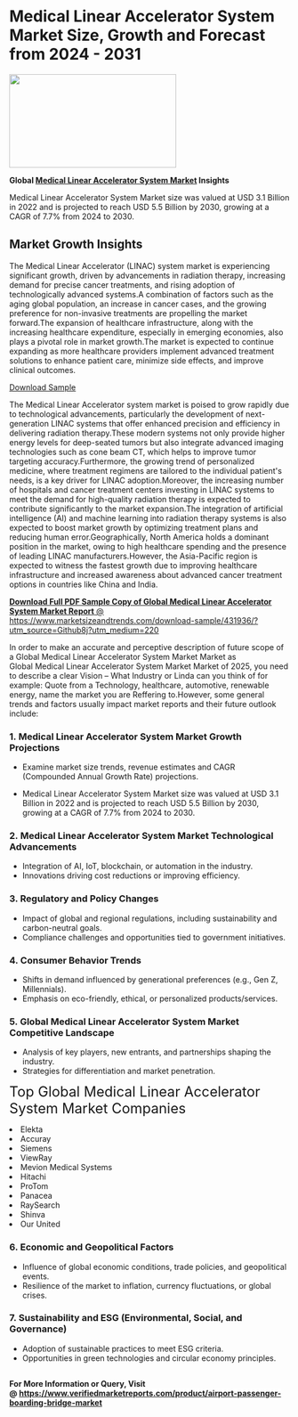 <H1>Medical Linear Accelerator System Market Size, Growth and Forecast from 2024 - 2031</H1><img class="aligncenter size-medium wp-image-584254" src="https://thirdeyenews.in/wp-content/uploads/2024/09/Global-Market-Research-300x168.jpeg" alt="" width="300" height="168" /><p><strong>Global&nbsp;<a href="https://www.marketsizeandtrends.com/download-sample/431936/?utm_source=Github8j?utm_medium=220">Medical Linear Accelerator System Market</a> Insights</strong></p><p>Medical Linear Accelerator System Market size was valued at USD 3.1 Billion in 2022 and is projected to reach USD 5.5 Billion by 2030, growing at a CAGR of 7.7% from 2024 to 2030.</p><p><h2>Market Growth Insights</h2> <p>The Medical Linear Accelerator (LINAC) system market is experiencing significant growth, driven by advancements in radiation therapy, increasing demand for precise cancer treatments, and rising adoption of technologically advanced systems.A combination of factors such as the aging global population, an increase in cancer cases, and the growing preference for non-invasive treatments are propelling the market forward.The expansion of healthcare infrastructure, along with the increasing healthcare expenditure, especially in emerging economies, also plays a pivotal role in market growth.The market is expected to continue expanding as more healthcare providers implement advanced treatment solutions to enhance patient care, minimize side effects, and improve clinical outcomes.</p> <p><a href="sample_link" target="_blank">Download Sample</a></p> <p>The Medical Linear Accelerator system market is poised to grow rapidly due to technological advancements, particularly the development of next-generation LINAC systems that offer enhanced precision and efficiency in delivering radiation therapy.These modern systems not only provide higher energy levels for deep-seated tumors but also integrate advanced imaging technologies such as cone beam CT, which helps to improve tumor targeting accuracy.Furthermore, the growing trend of personalized medicine, where treatment regimens are tailored to the individual patient's needs, is a key driver for LINAC adoption.Moreover, the increasing number of hospitals and cancer treatment centers investing in LINAC systems to meet the demand for high-quality radiation therapy is expected to contribute significantly to the market expansion.The integration of artificial intelligence (AI) and machine learning into radiation therapy systems is also expected to boost market growth by optimizing treatment plans and reducing human error.Geographically, North America holds a dominant position in the market, owing to high healthcare spending and the presence of leading LINAC manufacturers.However, the Asia-Pacific region is expected to witness the fastest growth due to improving healthcare infrastructure and increased awareness about advanced cancer treatment options in countries like China and India.</p> <p><a href="more_insights_link" target="_blank"></p><p><span class=""><strong>Download Full PDF Sample Copy of Global Medical Linear Accelerator System Market Report</strong> @ <a href="https://www.marketsizeandtrends.com/download-sample/431936/?utm_source=Github8j?utm_medium=220" target="_blank">https://www.marketsizeandtrends.com/download-sample/431936/?utm_source=Github8j?utm_medium=220</a></span></p><p>In order to make an accurate and perceptive description of future scope of a Global&nbsp;Medical Linear Accelerator System Market Market as Global&nbsp;Medical Linear Accelerator System Market Market of 2025, you need to describe a clear Vision &ndash; What Industry or Linda can you think of for example: Quote from a Technology, healthcare, automotive, renewable energy, name the market you are Reffering to.However, some general trends and factors usually impact market reports and their future outlook include:</p><h3>1.&nbsp;<strong>Medical Linear Accelerator System Market Growth Projections</strong></h3><ul><li>Examine market size trends, revenue estimates and CAGR (Compounded Annual Growth Rate) projections.</li><li><p>Medical Linear Accelerator System Market size was valued at USD 3.1 Billion in 2022 and is projected to reach USD 5.5 Billion by 2030, growing at a CAGR of 7.7% from 2024 to 2030.</p></li></ul><h3>2.&nbsp;<strong>Medical Linear Accelerator System Market Technological Advancements</strong></h3><ul><li>Integration of AI, IoT, blockchain, or automation in the industry.</li><li>Innovations driving cost reductions or improving efficiency.</li></ul><h3>3.&nbsp;<strong>Regulatory and Policy Changes</strong></h3><ul><li>Impact of global and regional regulations, including sustainability and carbon-neutral goals.</li><li>Compliance challenges and opportunities tied to government initiatives.</li></ul><h3>4.&nbsp;<strong>Consumer Behavior Trends</strong></h3><ul><li>Shifts in demand influenced by generational preferences (e.g., Gen Z, Millennials).</li><li>Emphasis on eco-friendly, ethical, or personalized products/services.</li></ul><h3>5.&nbsp;<strong>Global Medical Linear Accelerator System Market Competitive Landscape</strong></h3><ul><li>Analysis of key players, new entrants, and partnerships shaping the industry.</li><li>Strategies for differentiation and market penetration.</li></ul><p data-pm-slice="1 1 []"><span style="color: inherit; font-family: inherit; font-size: 25px;">Top Global Medical Linear Accelerator System Market Companies</span></p><div class="" data-test-id=""><p><li>Elekta</li><li> Accuray</li><li> Siemens</li><li> ViewRay</li><li> Mevion Medical Systems</li><li> Hitachi</li><li> ProTom</li><li> Panacea</li><li> RaySearch</li><li> Shinva</li><li> Our United</li></p></div><h3>6.&nbsp;<strong>Economic and Geopolitical Factors</strong></h3><ul><li>Influence of global economic conditions, trade policies, and geopolitical events.</li><li>Resilience of the market to inflation, currency fluctuations, or global crises.</li></ul><h3>7.&nbsp;<strong>Sustainability and ESG (Environmental, Social, and Governance)</strong></h3><ul><li>Adoption of sustainable practices to meet ESG criteria.</li><li>Opportunities in green technologies and circular economy principles.</li></ul><h2><strong style="font-size: 14px;">For More Information or Query, Visit @&nbsp;</strong><a style="background-color: #ffffff; font-size: 14px;" href="https://www.marketsizeandtrends.com/report/medical-linear-accelerator-system-market/" target="_blank">https://www.verifiedmarketreports.com/product/airport-passenger-boarding-bridge-market</a></h2>